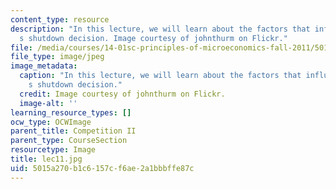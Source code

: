```yaml
---
content_type: resource
description: "In this lecture, we will learn about the factors that influence a firm\u2019\
  s shutdown decision. Image courtesy of johnthurm on Flickr."
file: /media/courses/14-01sc-principles-of-microeconomics-fall-2011/5015a270b1c6157cf6ae2a1bbbffe87c_lec11.jpg
file_type: image/jpeg
image_metadata:
  caption: "In this lecture, we will learn about the factors that influence a firm\u2019\
    s shutdown decision."
  credit: Image courtesy of johnthurm on Flickr.
  image-alt: ''
learning_resource_types: []
ocw_type: OCWImage
parent_title: Competition II
parent_type: CourseSection
resourcetype: Image
title: lec11.jpg
uid: 5015a270-b1c6-157c-f6ae-2a1bbbffe87c
---
```

